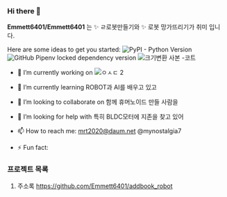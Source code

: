 ### Hi there 👋

**Emmett6401/Emmett6401** 는  ✨ ㄹ로봇만들기와  ✨ 로봇 망가뜨리기가 취미 입니다. 

Here are some ideas to get you started:
![PyPI - Python Version](https://img.shields.io/pypi/pyversions/:packageName)
![GitHub Pipenv locked dependency version](https://img.shields.io/github/pipenv/locked/dependency-version/:user/:repo/:packageName)
![크기변환 사본 -코트](https://github.com/Emmett6401/addbook_robot/assets/46923369/b59685dc-332b-4a65-82c4-a885e756de7e)

- 🔭 I’m currently working on ![ㅇㅅㄷ 2](https://github.com/Emmett6401/addbook_robot/assets/46923369/260ff763-2337-4bce-bdc5-f09f19330c83)

- 🌱 I’m currently learning ROBOT과 AI를 배우고 있고 
- 👯 I’m looking to collaborate on 함께 휴머노이드 만들 사람을 
- 🤔 I’m looking for help with 특히 BLDC모터에 지존을 찾고 있어 
- 📫 How to reach me: mrt2020@daum.net @mynostalgia7 
- ⚡ Fun fact: 

### 프로젝트 목록
1. 주소록 https://github.com/Emmett6401/addbook_robot

